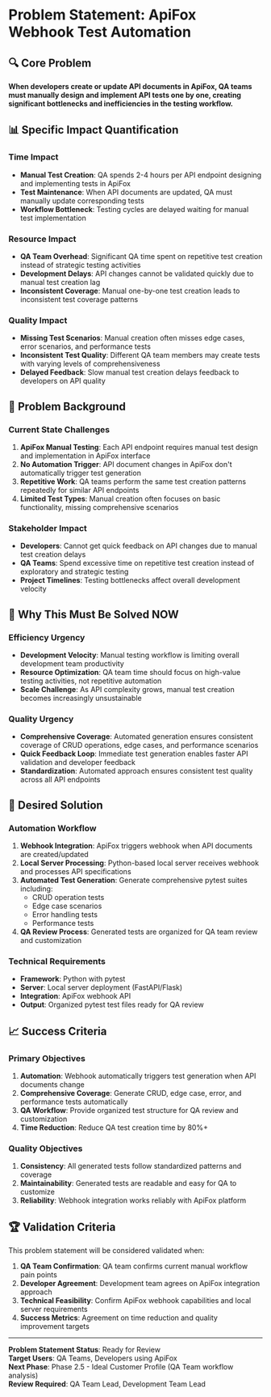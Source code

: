 # Problem Statement: ApiFox Webhook Test Automation

## 🔍 Core Problem

**When developers create or update API documents in ApiFox, QA teams must manually design and implement API tests one by one, creating significant bottlenecks and inefficiencies in the testing workflow.**

## 📊 Specific Impact Quantification

### Time Impact
- **Manual Test Creation**: QA spends 2-4 hours per API endpoint designing and implementing tests in ApiFox
- **Test Maintenance**: When API documents are updated, QA must manually update corresponding tests
- **Workflow Bottleneck**: Testing cycles are delayed waiting for manual test implementation

### Resource Impact
- **QA Team Overhead**: Significant QA time spent on repetitive test creation instead of strategic testing activities
- **Development Delays**: API changes cannot be validated quickly due to manual test creation lag
- **Inconsistent Coverage**: Manual one-by-one test creation leads to inconsistent test coverage patterns

### Quality Impact
- **Missing Test Scenarios**: Manual creation often misses edge cases, error scenarios, and performance tests
- **Inconsistent Test Quality**: Different QA team members may create tests with varying levels of comprehensiveness
- **Delayed Feedback**: Slow manual test creation delays feedback to developers on API quality

## 🎯 Problem Background

### Current State Challenges
1. **ApiFox Manual Testing**: Each API endpoint requires manual test design and implementation in ApiFox interface
2. **No Automation Trigger**: API document changes in ApiFox don't automatically trigger test generation
3. **Repetitive Work**: QA teams perform the same test creation patterns repeatedly for similar API endpoints
4. **Limited Test Types**: Manual creation often focuses on basic functionality, missing comprehensive scenarios

### Stakeholder Impact
- **Developers**: Cannot get quick feedback on API changes due to manual test creation delays
- **QA Teams**: Spend excessive time on repetitive test creation instead of exploratory and strategic testing
- **Project Timelines**: Testing bottlenecks affect overall development velocity

## 🚨 Why This Must Be Solved NOW

### Efficiency Urgency
- **Development Velocity**: Manual testing workflow is limiting overall development team productivity
- **Resource Optimization**: QA team time should focus on high-value testing activities, not repetitive automation
- **Scale Challenge**: As API complexity grows, manual test creation becomes increasingly unsustainable

### Quality Urgency
- **Comprehensive Coverage**: Automated generation ensures consistent coverage of CRUD operations, edge cases, and performance scenarios
- **Quick Feedback Loop**: Immediate test generation enables faster API validation and developer feedback
- **Standardization**: Automated approach ensures consistent test quality across all API endpoints

## 🎯 Desired Solution

### Automation Workflow
1. **Webhook Integration**: ApiFox triggers webhook when API documents are created/updated
2. **Local Server Processing**: Python-based local server receives webhook and processes API specifications
3. **Automated Test Generation**: Generate comprehensive pytest suites including:
   - CRUD operation tests
   - Edge case scenarios  
   - Error handling tests
   - Performance tests
4. **QA Review Process**: Generated tests are organized for QA team review and customization

### Technical Requirements
- **Framework**: Python with pytest
- **Server**: Local server deployment (FastAPI/Flask)
- **Integration**: ApiFox webhook API
- **Output**: Organized pytest test files ready for QA review

## 📈 Success Criteria

### Primary Objectives
1. **Automation**: Webhook automatically triggers test generation when API documents change
2. **Comprehensive Coverage**: Generate CRUD, edge case, error, and performance tests automatically
3. **QA Workflow**: Provide organized test structure for QA review and customization
4. **Time Reduction**: Reduce QA test creation time by 80%+

### Quality Objectives
1. **Consistency**: All generated tests follow standardized patterns and coverage
2. **Maintainability**: Generated tests are readable and easy for QA to customize
3. **Reliability**: Webhook integration works reliably with ApiFox platform

## 🏆 Validation Criteria

This problem statement will be considered validated when:

1. **QA Team Confirmation**: QA team confirms current manual workflow pain points
2. **Developer Agreement**: Development team agrees on ApiFox integration approach
3. **Technical Feasibility**: Confirm ApiFox webhook capabilities and local server requirements
4. **Success Metrics**: Agreement on time reduction and quality improvement targets

---

**Problem Statement Status**: Ready for Review  
**Target Users**: QA Teams, Developers using ApiFox  
**Next Phase**: Phase 2.5 - Ideal Customer Profile (QA Team workflow analysis)  
**Review Required**: QA Team Lead, Development Team Lead